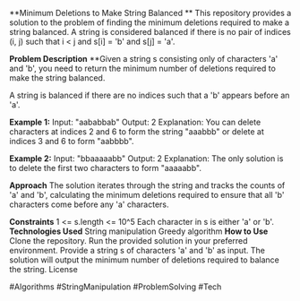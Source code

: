 **Minimum Deletions to Make String Balanced
**
This repository provides a solution to the problem of finding the minimum deletions required to make a string balanced.
A string is considered balanced if there is no pair of indices (i, j) such that i < j and s[i] = 'b' and s[j] = 'a'.

**Problem Description**
**Given a string s consisting only of characters 'a' and 'b', you need to return the minimum number of deletions required to make the string balanced.

A string is balanced if there are no indices such that a 'b' appears before an 'a'.

**Example 1:**
Input: "aababbab"
Output: 2
Explanation: You can delete characters at indices 2 and 6 to form the string "aaabbb" or delete at indices 3 and 6 to form "aabbbb".

**Example 2:**
Input: "bbaaaaabb"
Output: 2
Explanation: The only solution is to delete the first two characters to form "aaaaabb".

**Approach**
The solution iterates through the string and tracks the counts of 'a' and 'b', calculating the minimum deletions required to ensure that all 'b' characters come before any 'a' characters.

**Constraints**
1 <= s.length <= 10^5
Each character in s is either 'a' or 'b'.
**Technologies Used**
String manipulation
Greedy algorithm
**How to Use**
Clone the repository.
Run the provided solution in your preferred environment.
Provide a string s of characters 'a' and 'b' as input.
The solution will output the minimum number of deletions required to balance the string.
License

#Algorithms #StringManipulation #ProblemSolving #Tech







